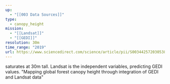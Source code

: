 ```yaml
---
up:
  - "[[003 Data Sources]]"
type:
  - canopy_height
mission:
  - "[[Landsat]]"
  - "[[GEDI]]"
resolution: 30m
time_range: "2019"
url: https://www.sciencedirect.com/science/article/pii/S0034425720305381
---
```

saturates at 30m tall. Landsat is the independent variables, predicting GEDI values. "Mapping global forest canopy height through integration of GEDI and Landsat data"
